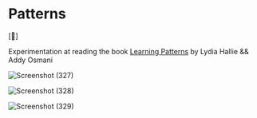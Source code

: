 # Patterns

[📌]

Experimentation at reading the book [Learning Patterns](https://www.patterns.dev/book/) by Lydia Hallie && Addy Osmani

![Screenshot (327)](https://user-images.githubusercontent.com/65289994/163032309-e827dacb-29d6-4ba8-b426-cf589ecd031e.png)

![Screenshot (328)](https://user-images.githubusercontent.com/65289994/163032321-766ad29f-fbc6-41bd-91c2-e89f077b532d.png)

![Screenshot (329)](https://user-images.githubusercontent.com/65289994/163032340-101f5337-0e9f-4317-a5d6-8bb3ae120ca4.png)

